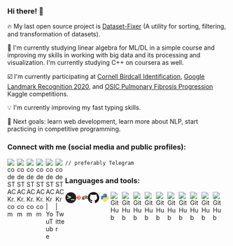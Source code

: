 ### Hi there! 👋

:fire: My last open source project is [Dataset-Fixer](https://github.com/t0efL/Dataset-Fixer)
(A utility for sorting, filtering, and transformation of datasets).

:dart: I'm currently studying linear algebra for ML/DL in a simple course and improving my skills in working with big data and its processing and visualization. I'm currently studying C++ on coursera as well.

:ballot_box_with_check: I'm currently participating at [Cornell Birdcall Identification](https://www.kaggle.com/c/birdsong-recognition), [Google Landmark Recognition 2020](https://www.kaggle.com/c/landmark-recognition-2020), and [OSIC Pulmonary Fibrosis Progression](https://www.kaggle.com/c/osic-pulmonary-fibrosis-progression/overview) Kaggle competitions.

:bulb: I'm currently improving my fast typing skills.

:calendar: Next goals: learn web development, learn more about NLP, start practicing in competitive programming.

### Connect with me (social media and public profiles): 

[<img align="left" alt="codeSTACKr.com" width="22px" src="https://cdn.jsdelivr.net/npm/simple-icons@v3/icons/telegram.svg" />][telegram]
[<img align="left" alt="codeSTACKr.com" width="22px" src="https://cdn.jsdelivr.net/npm/simple-icons@v3/icons/kaggle.svg" />][kaggle]
[<img align="left" alt="codeSTACKr.com" width="22px" src="https://cdn.jsdelivr.net/npm/simple-icons@v3/icons/vk.svg" />][vk]
[<img align="left" alt="codeSTACKr.com" width="22px" src="https://cdn.jsdelivr.net/npm/simple-icons@v3/icons/instagram.svg" />][instagram]
[<img align="left" alt="codeSTACKr | YouTube" width="22px" src="https://cdn.jsdelivr.net/npm/simple-icons@v3/icons/discord.svg" />][discord]
[<img align="left" alt="codeSTACKr | Twitter" width="22px" src="https://cdn.jsdelivr.net/npm/simple-icons@v3/icons/twitter.svg" />][twitter]  

`// preferably Telegram`

### Languages and tools:

<img align="left" alt="Terminal" width="26px" src="https://raw.githubusercontent.com/github/explore/80688e429a7d4ef2fca1e82350fe8e3517d3494d/topics/terminal/terminal.png" />
<img align="left" alt="Git" width="26px" src="https://raw.githubusercontent.com/github/explore/80688e429a7d4ef2fca1e82350fe8e3517d3494d/topics/git/git.png" />
<img align="left" alt="GitHub" width="26px" src="https://raw.githubusercontent.com/github/explore/78df643247d429f6cc873026c0622819ad797942/topics/github/github.png" />
<img align="left" alt="GitHub" width="26px" src="https://raw.githubusercontent.com/github/explore/80688e429a7d4ef2fca1e82350fe8e3517d3494d/topics/python/python.png" />
<img align="left" alt="GitHub" width="26px" src="https://secure.meetupstatic.com/photos/event/9/e/b/highres_455282539.jpeg" />
<img align="left" alt="GitHub" width="26px" src="https://avatars.mds.yandex.net/get-pdb/1581559/a1212a89-ad67-44e7-82ab-d658adad882f/s1200?webp=false" />
<img align="left" alt="GitHub" width="26px" src="https://yt3.ggpht.com/a/AGF-l7_FycTwXc9yWHX21yMHs9tkuHtt1033X5HowA=s900-c-k-c0xffffffff-no-rj-mo" />
<img align="left" alt="GitHub" width="26px" src="https://im0-tub-ru.yandex.net/i?id=01191be2368689b97559280a02e98645&n=13" />
<img align="left" alt="GitHub" width="26px" src="https://im0-tub-ru.yandex.net/i?id=b552cdff6442bca9ef77846d3b472fd6&n=13" />
<img align="left" alt="GitHub" width="26px" src="https://avatars.mds.yandex.net/get-zen_doc/1668009/pub_5e5e0dbb83fcf779e78dbdd0_5e5e11437dd77672622a6043/scale_1200" />
<img align="left" alt="GitHub" width="26px" src="https://im0-tub-ru.yandex.net/i?id=02a818ba8d994d71dc2b0e756cb57cfd&ref=rim&n=33&w=140&h=150" />
<img align="left" alt="GitHub" width="26px" src="https://i2.wp.com/opensourceforu.com/wp-content/uploads/2017/01/Illustration-2D-Plotting.jpg?fit=1196%2C1196&ssl=1" />
<img align="left" alt="GitHub" width="26px" src="https://yt3.ggpht.com/a/AATXAJzI6aD2dQnRgWJFYZk_HNeALJsIoYYt6qC8QKsz=s900-c-k-c0xffffffff-no-rj-mo" />
<img align="left" alt="GitHub" width="26px" src="https://cdn-images-1.medium.com/max/1000/1*PW6-aildLxUPlZcvLtJtEg.jpeg" />  

[kaggle]: https://www.kaggle.com/vadimtimakin
[twitter]: https://twitter.com/de_toefL
[telegram]: https://t.me/t0efL
[discord]: https://discord.com/users/428140617495871489
[vk]: https://vk.com/t0efl
[instagram]: https://www.instagram.com/randomtread/
